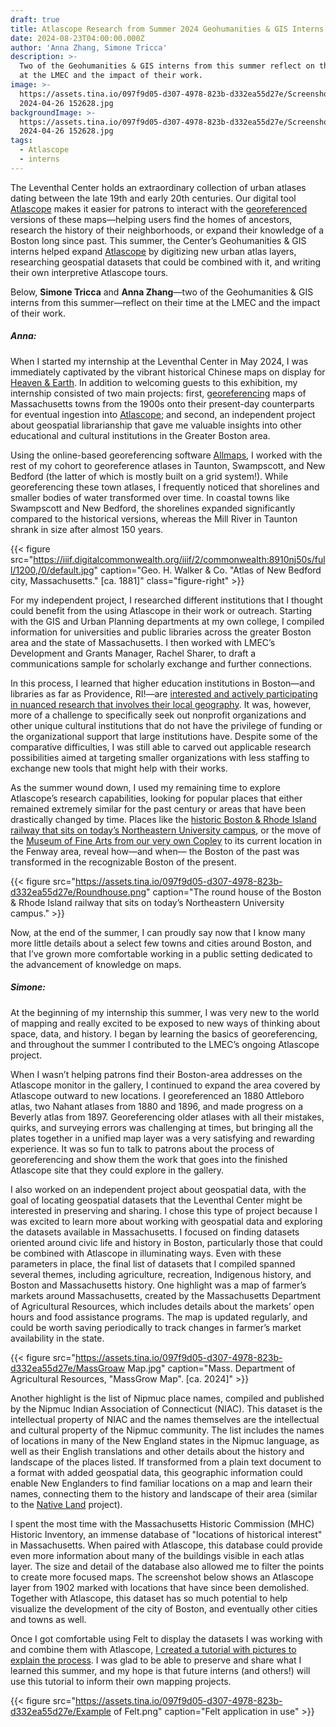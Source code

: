 ```yaml
---
draft: true
title: Atlascope Research from Summer 2024 Geohumanities & GIS Interns
date: 2024-08-23T04:00:00.000Z
author: 'Anna Zhang, Simone Tricca'
description: >-
  Two of the Geohumanities & GIS interns from this summer reflect on their time
  at the LMEC and the impact of their work.
image: >-
  https://assets.tina.io/097f9d05-d307-4978-823b-d332ea55d27e/Screenshot
  2024-04-26 152628.jpg
backgroundImage: >-
  https://assets.tina.io/097f9d05-d307-4978-823b-d332ea55d27e/Screenshot
  2024-04-26 152628.jpg
tags:
  - Atlascope
  - interns
---
```


The Leventhal Center holds an extraordinary collection of urban atlases dating between the late 19th and early 20th centuries. Our digital tool [Atlascope](https://atlascope.org) makes it easier for patrons to interact with the [georeferenced](https://www.leventhalmap.org/projects/digital-projects/georeferencing/) versions of these maps—helping users find the homes of ancestors, research the history of their neighborhoods, or expand their knowledge of a Boston long since past. This summer, the Center’s Geohumanities & GIS interns helped expand [Atlascope](https://www.atlascope.org/) by digitizing new urban atlas layers, researching geospatial datasets that could be combined with it, and writing their own interpretive Atlascope tours.

Below, **Simone Tricca** and **Anna Zhang**—two of the Geohumanities & GIS interns from this summer—reflect on their time at the LMEC and the impact of their work.

##### **Anna:**

When I started my internship at the Leventhal Center in May 2024, I was immediately captivated by the vibrant historical Chinese maps on display for [Heaven & Earth](https://www.leventhalmap.org/digital-exhibitions/heaven-and-earth/). In addition to welcoming guests to this exhibition, my internship consisted of two main projects: first, [georeferencing](https://www.leventhalmap.org/projects/digital-projects/georeferencing/) maps of Massachusetts towns from the 1900s onto their present-day counterparts for eventual ingestion into [Atlascope](https://www.atlascope.org/); and second, an independent project about geospatial librarianship that gave me valuable insights into other educational and cultural institutions in the Greater Boston area.

Using the online-based georeferencing software [Allmaps](https://www.leventhalmap.org/projects/digital-projects/allmaps/), I worked with the rest of my cohort to georeference atlases in Taunton, Swampscott, and New Bedford (the latter of which is mostly built on a grid system!). While georeferencing these town atlases, I frequently noticed that shorelines and smaller bodies of water transformed over time. In coastal towns like Swampscott and New Bedford, the shorelines expanded significantly compared to the historical versions, whereas the Mill River in Taunton shrank in size after almost 150 years.

{{< figure src="https://iiif.digitalcommonwealth.org/iiif/2/commonwealth:8910nj50s/full/1200,/0/default.jpg" caption="Geo. H. Walker & Co. &#x22;Atlas of New Bedford city, Massachusetts.&#x22; [ca. 1881]" class="figure-right" >}}

For my independent project, I researched different institutions that I thought could benefit from the using Atlascope in their work or outreach. Starting with the GIS and Urban Planning departments at my own college, I compiled information for universities and public libraries across the greater Boston area and the state of Massachusetts. I then worked with LMEC’s Development and Grants Manager, Rachel Sharer, to draft a communications sample for scholarly exchange and further connections.

In this process, I learned that higher education institutions in Boston—and libraries as far as Providence, RI!—are [interested and actively participating in nuanced research that involves their local geography](https://statics.teams.cdn.office.net/evergreen-assets/safelinks/1/atp-safelinks.html). It was, however, more of a challenge to specifically seek out nonprofit organizations and other unique cultural institutions that do not have the privilege of funding or the organizational support that large institutions have. Despite some of the comparative difficulties, I was still able to carved out applicable research possibilities aimed at targeting smaller organizations with less staffing to exchange new tools that might help with their works.

As the summer wound down, I used my remaining time to explore Atlascope’s research capabilities, looking for popular places that either remained extremely similar for the past century or areas that have been drastically changed by time. Places like the [historic Boston & Rhode Island railway that sits on today’s Northeastern University campus](https://www.atlascope.org), or the move of the [Museum of Fine Arts from our very own Copley](https://www.atlascope.org) to its current location in the Fenway area, reveal how—and when— the Boston of the past was transformed in the recognizable Boston of the present.

{{< figure src="https://assets.tina.io/097f9d05-d307-4978-823b-d332ea55d27e/Roundhouse.png" caption="The round house of the Boston & Rhode Island railway that sits on today’s Northeastern University campus." >}}

Now, at the end of the summer, I can proudly say now that I know many more little details about a select few towns and cities around Boston, and that I’ve grown more comfortable working in a public setting dedicated to the advancement of knowledge on maps.

##### **Simone:**

At the beginning of my internship this summer, I was very new to the world of mapping and really excited to be exposed to new ways of thinking about space, data, and history. I began by learning the basics of georeferencing, and throughout the summer I contributed to the LMEC’s ongoing Atlascope project.

When I wasn’t helping patrons find their Boston-area addresses on the Atlascope monitor in the gallery, I continued to expand the area covered by Atlascope outward to new locations. I georeferenced an 1880 Attleboro atlas, two Nahant atlases from 1880 and 1896, and made progress on a Beverly atlas from 1897. Georeferencing older atlases with all their mistakes, quirks, and surveying errors was challenging at times, but bringing all the plates together in a unified map layer was a very satisfying and rewarding experience. It was so fun to talk to patrons about the process of georeferencing and show them the work that goes into the finished Atlascope site that they could explore in the gallery.

I also worked on an independent project about geospatial data, with the goal of locating geospatial datasets that the Leventhal Center might be interested in preserving and sharing. I chose this type of project because I was excited to learn more about working with geospatial data and exploring the datasets available in Massachusetts. I focused on finding datasets oriented around civic life and history in Boston, particularly those that could be combined with Atlascope in illuminating ways. Even with these parameters in place, the final list of datasets that I compiled spanned several themes, including agriculture, recreation, Indigenous history, and Boston and Massachusetts history. One highlight was a map of farmer’s markets around Massachusetts, created by the Massachusetts Department of Agricultural Resources, which includes details about the markets’ open hours and food assistance programs. The map is updated regularly, and could be worth saving periodically to track changes in farmer’s market availability in the state.

{{< figure src="https://assets.tina.io/097f9d05-d307-4978-823b-d332ea55d27e/MassGroaw Map.jpg" caption="Mass. Department of Agricultural Resources, &#x22;MassGrow Map&#x22;. [ca. 2024]" >}}

Another highlight is the list of Nipmuc place names, compiled and published by the Nipmuc Indian Association of Connecticut (NIAC). This dataset is the intellectual property of NIAC and the names themselves are the intellectual and cultural property of the Nipmuc community. The list includes the names of locations in many of the New England states in the Nipmuc language, as well as their English translations and other details about the history and landscape of the places listed. If transformed from a plain text document to a format with added geospatial data, this geographic information could enable New Englanders to find familiar locations on a map and learn their names, connecting them to the history and landscape of their area (similar to the [Native Land](https://native-land.ca/) project).

I spent the most time with the Massachusetts Historic Commission (MHC) Historic Inventory, an immense database of "locations of historical interest" in Massachusetts. When paired with Atlascope, this database could provide even more information about many of the buildings visible in each atlas layer. The size and detail of the database also allowed me to filter the points to create more focused maps. The screenshot below shows an Atlascope layer from 1902 marked with locations that have since been demolished. Together with Atlascope, this dataset has so much potential to help visualize the development of the city of Boston, and eventually other cities and towns as well.

Once I got comfortable using Felt to display the datasets I was working with and combine them with Atlascope, [I created a tutorial with pictures to explain the process](https://www.notion.so/f3a635602a6542019c80ddfcb6cf47bf?pvs=21). I was glad to be able to preserve and share what I learned this summer, and my hope is that future interns (and others!) will use this tutorial to inform their own mapping projects.

{{< figure src="https://assets.tina.io/097f9d05-d307-4978-823b-d332ea55d27e/Example of Felt.png" caption="Felt application in use" >}}
